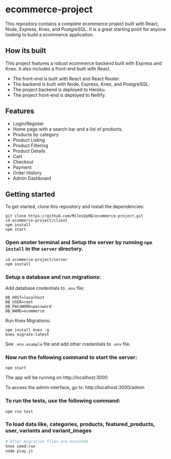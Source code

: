 # ecommerce-project

This repository contains a complete ecommerce project built with React, Node, Express, Knex, and PostgreSQL. It is a great starting point for anyone looking to build a ecommerce application.

## How its built

This project features a robust ecommerce backend built with Express and Knex. It also includes a front-end built with React.

- The front-end is built with React and React Router.
- The backend is built with Node, Express, Knex, and PostgreSQL.
- The project backend is deployed to Heroku.
- The project front-end is deployed to Netlify.

## Features

- Login/Register
- Home page with a search bar and a list of products.
- Products by category
- Product Listing
- Product Filtering
- Product Details
- Cart
- Checkout
- Payment
- Order History
- Admin Dashboard

## Getting started

To get started, clone this repository and install the dependencies:

```
git clone https://github.com/MilesUpHQ/ecommerce-project.git
cd ecommerce-project/client
npm install
npm start
```

### Open anoter terminal and Setup the server by running `npm install` in the `server` directory.

```
cd ecommerce-project/server
npm install
```

### Setup a database and run migrations:

Add database credentials to `.env` file:

```
DB_HOST=localhost
DB_USER=root
DB_PASSWORD=password
DB_NAME=ecommerce
```

Run Knex Migrations:

```
npm install knex -g
knex migrate:latest
```

See `.env.example` file and add other credentials to `.env` file.

### Now run the following command to start the server:

```
npm start
```

The app will be running on http://localhost:3000

To access the admin interface, go to: http://localhost:3000/admin

### To run the tests, use the following command:

```
npm run test
```

### To load data like, categories, products, featured_products, user, variants and variant_images

```bash
# After migration files are executed
knex seed:run
node play.js
```
